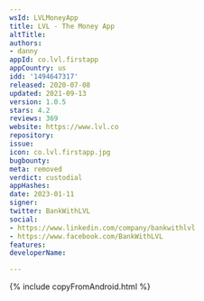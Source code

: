 ```yaml
---
wsId: LVLMoneyApp
title: LVL - The Money App
altTitle: 
authors:
- danny
appId: co.lvl.firstapp
appCountry: us
idd: '1494647317'
released: 2020-07-08
updated: 2021-09-13
version: 1.0.5
stars: 4.2
reviews: 369
website: https://www.lvl.co
repository: 
issue: 
icon: co.lvl.firstapp.jpg
bugbounty: 
meta: removed
verdict: custodial
appHashes: 
date: 2023-01-11
signer: 
twitter: BankWithLVL
social:
- https://www.linkedin.com/company/bankwithlvl
- https://www.facebook.com/BankWithLVL
features: 
developerName: 

---
```


{% include copyFromAndroid.html %}

